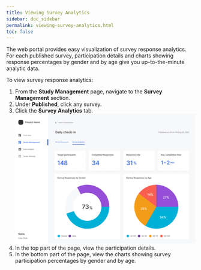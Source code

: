 ```yaml
---
title: Viewing Survey Analytics
sidebar: doc_sidebar
permalink: viewing-survey-analytics.html
toc: false
---
```


The web portal provides easy visualization of survey response analytics. For each published survey, participation details and charts showing response percentages by gender and by age give you up-to-the-minute analytic data.

To view survey response analytics:

1. From the **Study Management** page, navigate to the **Survey Management** section.
2. Under **Published**, click any survey.
3. Click the **Survey Analytics** tab.
    ![viewing-survey-analytics](../../../images/viewing-survey-analytics.png)
4. In the top part of the page, view the participation details.
5. In the bottom part of the page, view the charts showing survey participation percentages by gender and by age.

